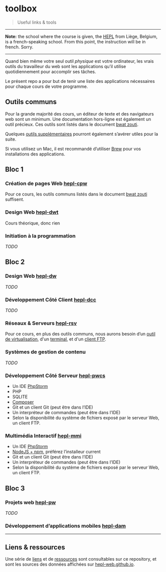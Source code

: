 # toolbox

> Useful links &amp; tools

* * *

**Note:** the school where the course is given, the [HEPL](http://www.provincedeliege.be/hauteecole) from Liège, Belgium, is a french-speaking school. From this point, the instruction will be in french. Sorry.

* * *

Quand bien même votre seul outil _physique_ est votre ordinateur, les vrais outils du travailleur du web sont les applications qu’il utilise quotidiennement pour accomplir ses tâches.

Le présent repo a pour but de tenir une liste des applications nécessaires pour chaque cours de votre programme.

## Outils communs

Pour la grande majorité des cours, un éditeur de texte et des navigateurs web sont un minimum. Une documentation hors-ligne est également un outil précieux. Ces outils sont listés dans le document [bwat zouti](./app/toolbox-bwat-zouti.md).

Quelques [outils supplémentaires](./app/divers.md) pourront également s’avérer utiles pour la suite.

Si vous utilisez un Mac, il est recommandé d’utiliser [Brew](https://brew.sh) pour vos installations des applications.

## Bloc 1

### Création de pages Web [hepl-cpw](https://github.com/hepl-cpw)

Pour ce cours, les outils communs listés dans le document [bwat zouti](./app/toolbox-bwat-zouti.md) suffisent.

### Design Web [hepl-dwt](https://github.com/hepl-dwt)

Cours théorique, donc rien

### Initiation à la programmation

_TODO_

## Bloc 2

### Design Web [hepl-dw](https://github.com/hepl-dw)

_TODO_

### Développement Côté Client [hepl-dcc](https://github.com/hepl-dcc)

_TODO_

### Réseaux & Serveurs [hepl-rsv](https://github.com/hepl-rsv)

Pour ce cours, en plus des outils communs, nous aurons besoin d’un [outil de virtualisation](./app/serveurs.md#virtualisation), d'un [terminal](./app/divers.md#terminal), et d'un [client FTP](./app/serveurs.md#ftp).

### Systèmes de gestion de contenu

_TODO_

### Développement Côté Serveur [hepl-pwcs](https://github.com/hepl-pwcs)

- Un IDE [PhpStorm](https://www.jetbrains.com/phpstorm/)
- PHP
- SQLITE
- [Composer](http://www.getcomposer.org)
- Git et un client Git (peut être dans l’IDE)
- Un interpréteur de commandes (peut être dans l’IDE)
- Selon la disponibilité du système de fichiers exposé par le serveur Web, un client FTP.

### Multimédia Interactif [hepl-mmi](https://github.com/hepl-mmi)

- Un IDE [PhpStorm](https://www.jetbrains.com/phpstorm/)
- [NodeJS + npm](https://nodejs.org/en/), préférez l’installeur current
- Git et un client Git (peut être dans l’IDE)
- Un interpréteur de commandes (peut être dans l’IDE)
- Selon la disponibilité du système de fichiers exposé par le serveur Web, un client FTP.

## Bloc 3

### Projets web [hepl-pw](https://github.com/hepl-pw)

_TODO_

### Développement d’applications mobiles [hepl-dam](https://github.com/hepl-dam)

* * *

## Liens & ressources

Une série de [liens](./links) et de [ressources](./resources) sont consultables sur ce repository, et sont les sources des données affichées sur [hepl-web.github.io](https://hepl-web.github.io).
